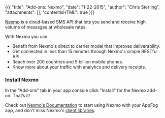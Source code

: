 {{{
  "title": "Add-ons: Nexmo",
  "date": "1-22-2015",
  "author": "Chris Sterling",
  "attachments": [],
  "contentIsHTML": true
}}}

<p><a href="http://nexmo.com/" target="_blank">Nexmo</a> is a cloud-based SMS API that lets you send and receive high volume of messages at wholesale rates.</p>
<p>With Nexmo you can:</p>
<ul>
<li>Benefit from Nexmo's direct to carrier model that improves deliverability.</li>
<li>Get connected in less than 15 minutes through Nexmo's simple RESTful API.</li>
<li>Reach over 200 countries and 5 billion mobile phones.</li>
<li>Know more about your traffic with analytics and delivery receipts.</li>
</ul>
<h3>Install Nexmo</h3>
<p>In the "Add-ons" tab in your app console click "Install" for the Nexmo add-on. That’s it!</p>
<p>Check out <a href="https://docs.nexmo.com/" target="_blank">Nexmo's Documentation</a> to start using Nexmo with your AppFog app, and don't miss Nexmo's <a href="https://docs.nexmo.com/pre-built-libraries/" target="_blank">client libraries</a>.</p>
